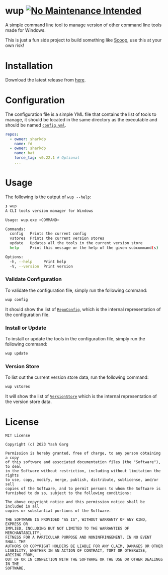 # wup [![No Maintenance Intended](http://unmaintained.tech/badge.svg)](http://unmaintained.tech/)

A simple command line tool to manage version of other command line tools made for Windows.

This is just a fun side project to build something like [Scoop](https://scoop.sh), use this at your own risk!

# Installation

Download the latest release from [here](https://github.com/Yash-Garg/wup/actions/workflows/build.yml).

# Configuration

The configuration file is a simple YML file that contains the list of tools to manage, it should be located in the same directory as the executable and should be named [`config.yml`](https://github.com/Yash-Garg/wup/blob/develop/config.yml).

```yml
repos:
  - owner: sharkdp
    name: fd
  - owner: sharkdp
    name: bat
    force_tag: v0.22.1 # Optional
    ...
```

# Usage

The following is the output of `wup --help`:

```bash
❯ wup
A CLI tools version manager for Windows

Usage: wup.exe <COMMAND>

Commands:
  config   Prints the current config
  vstores  Prints the current version stores
  update   Updates all the tools in the current version store
  help     Print this message or the help of the given subcommand(s)

Options:
  -h, --help     Print help
  -V, --version  Print version
```

### Validate Configuration

To validate the configuration file, simply run the following command:

```bash
wup config
```

It should show the list of [`RepoConfig`](https://github.com/Yash-Garg/wup/blob/develop/src/models/config.rs), which is the internal representation of the configuration file.

### Install or Update

To install or update the tools in the configuration file, simply run the following command:

```bash
wup update
```

### Version Store

To list out the current version store data, run the following command:

```bash
wup vstores
```

It will show the list of [`VersionStore`](https://github.com/Yash-Garg/wup/blob/develop/src/models/config.rs) which is the internal representation of the version store data.

# License

```
MIT License

Copyright (c) 2023 Yash Garg

Permission is hereby granted, free of charge, to any person obtaining a copy
of this software and associated documentation files (the "Software"), to deal
in the Software without restriction, including without limitation the rights
to use, copy, modify, merge, publish, distribute, sublicense, and/or sell
copies of the Software, and to permit persons to whom the Software is
furnished to do so, subject to the following conditions:

The above copyright notice and this permission notice shall be included in all
copies or substantial portions of the Software.

THE SOFTWARE IS PROVIDED "AS IS", WITHOUT WARRANTY OF ANY KIND, EXPRESS OR
IMPLIED, INCLUDING BUT NOT LIMITED TO THE WARRANTIES OF MERCHANTABILITY,
FITNESS FOR A PARTICULAR PURPOSE AND NONINFRINGEMENT. IN NO EVENT SHALL THE
AUTHORS OR COPYRIGHT HOLDERS BE LIABLE FOR ANY CLAIM, DAMAGES OR OTHER
LIABILITY, WHETHER IN AN ACTION OF CONTRACT, TORT OR OTHERWISE, ARISING FROM,
OUT OF OR IN CONNECTION WITH THE SOFTWARE OR THE USE OR OTHER DEALINGS IN THE
SOFTWARE.
```
